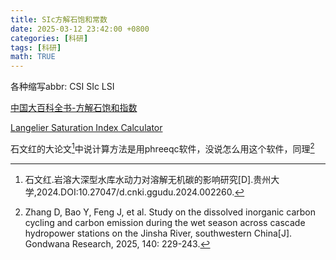 ```yaml
---
title: SIc方解石饱和常数
date: 2025-03-12 23:42:00 +0800
categories: [科研]
tags: [科研]
math: TRUE
---
```


各种缩写abbr: CSI SIc LSI

[中国大百科全书-方解石饱和指数](https://www.zgbk.com/ecph/words?SiteID=1&ID=246206&Type=bkzyb&SubID=78342)

[Langelier Saturation Index Calculator](https://www.lenntech.com/calculators/langelier/index/langelier.htm)

石文红的大论文[^footnote]中说计算方法是用phreeqc软件，没说怎么用这个软件，同理[^fn-nth-2]



[^footnote]:石文红.岩溶大深型水库水动力对溶解无机碳的影响研究[D].贵州大学,2024.DOI:10.27047/d.cnki.ggudu.2024.002260.
[^fn-nth-2]:Zhang D, Bao Y, Feng J, et al. Study on the dissolved inorganic carbon cycling and carbon emission during the wet season across cascade hydropower stations on the Jinsha River, southwestern China[J]. Gondwana Research, 2025, 140: 229-243.

